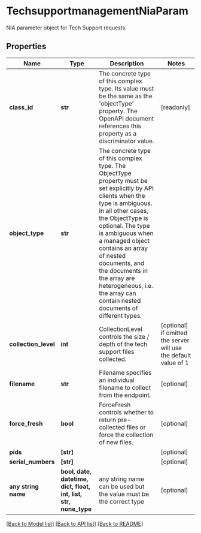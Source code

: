 # TechsupportmanagementNiaParam

NIA parameter object for Tech Support requests.
## Properties
Name | Type | Description | Notes
------------ | ------------- | ------------- | -------------
**class_id** | **str** | The concrete type of this complex type. Its value must be the same as the &#39;objectType&#39; property. The OpenAPI document references this property as a discriminator value. | [readonly] 
**object_type** | **str** | The concrete type of this complex type. The ObjectType property must be set explicitly by API clients when the type is ambiguous. In all other cases, the  ObjectType is optional.  The type is ambiguous when a managed object contains an array of nested documents, and the documents in the array are heterogeneous, i.e. the array can contain nested documents of different types. | 
**collection_level** | **int** | CollectionLevel controls the size / depth of the tech support files collected. | [optional]  if omitted the server will use the default value of 1
**filename** | **str** | Filename specifies an individual filename to collect from the endpoint. | [optional] 
**force_fresh** | **bool** | ForceFresh controls whether to return pre-collected files or force the collection of new files. | [optional] 
**pids** | **[str]** |  | [optional] 
**serial_numbers** | **[str]** |  | [optional] 
**any string name** | **bool, date, datetime, dict, float, int, list, str, none_type** | any string name can be used but the value must be the correct type | [optional]

[[Back to Model list]](../README.md#documentation-for-models) [[Back to API list]](../README.md#documentation-for-api-endpoints) [[Back to README]](../README.md)


